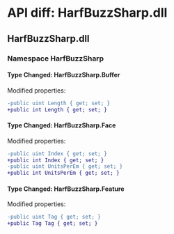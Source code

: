 # API diff: HarfBuzzSharp.dll

## HarfBuzzSharp.dll

### Namespace HarfBuzzSharp

#### Type Changed: HarfBuzzSharp.Buffer

Modified properties:

```diff
-public uint Length { get; set; }
+public int Length { get; set; }
```


#### Type Changed: HarfBuzzSharp.Face

Modified properties:

```diff
-public uint Index { get; set; }
+public int Index { get; set; }
-public uint UnitsPerEm { get; set; }
+public int UnitsPerEm { get; set; }
```


#### Type Changed: HarfBuzzSharp.Feature

Modified properties:

```diff
-public uint Tag { get; set; }
+public Tag Tag { get; set; }
```




